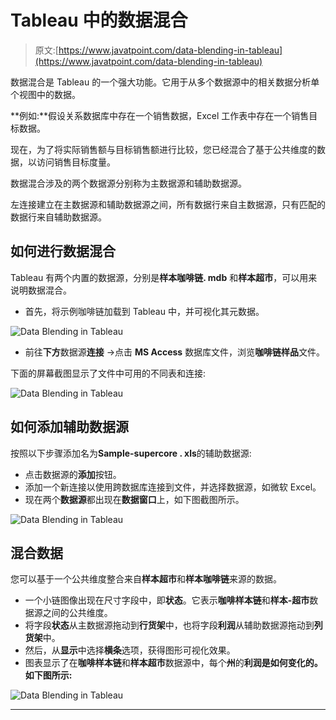 # Tableau 中的数据混合

> 原文:[https://www.javatpoint.com/data-blending-in-tableau](https://www.javatpoint.com/data-blending-in-tableau)

数据混合是 Tableau 的一个强大功能。它用于从多个数据源中的相关数据分析单个视图中的数据。

**例如:**假设关系数据库中存在一个销售数据，Excel 工作表中存在一个销售目标数据。

现在，为了将实际销售额与目标销售额进行比较，您已经混合了基于公共维度的数据，以访问销售目标度量。

数据混合涉及的两个数据源分别称为主数据源和辅助数据源。

左连接建立在主数据源和辅助数据源之间，所有数据行来自主数据源，只有匹配的数据行来自辅助数据源。

## 如何进行数据混合

Tableau 有两个内置的数据源，分别是**样本咖啡链. mdb** 和**样本超市**，可以用来说明数据混合。

*   首先，将示例咖啡链加载到 Tableau 中，并可视化其元数据。

![Data Blending in Tableau](../Images/7b8a38afb6a02b9705c825307ee81fe0.png)

*   前往**下方**数据源**连接** →点击 **MS Access** 数据库文件，浏览**咖啡链样品**文件。

下面的屏幕截图显示了文件中可用的不同表和连接:

![Data Blending in Tableau](../Images/d873537e7ddb57896a7feab95531e99d.png)

## 如何添加辅助数据源

按照以下步骤添加名为**Sample-supercore . xls**的辅助数据源:

*   点击数据源的**添加**按钮。
*   添加一个新连接以使用跨数据库连接到文件，并选择数据源，如微软 Excel。
*   现在两个**数据源**都出现在**数据窗口**上，如下图截图所示。

![Data Blending in Tableau](../Images/cbdf1f6bae8255c69420d1c36f37ea2d.png)

## 混合数据

您可以基于一个公共维度整合来自**样本超市**和**样本咖啡链**来源的数据。

*   一个小链图像出现在尺寸字段中，即**状态**。它表示**咖啡样本链**和**样本-超市**数据源之间的公共维度。
*   将字段**状态**从主数据源拖动到**行货架**中，也将字段**利润**从辅助数据源拖动到**列货架**中。
*   然后，从**显示**中选择**横条**选项，获得图形可视化效果。
*   图表显示了在**咖啡样本链**和**样本超市**数据源中，每个**州**的**利润是如何变化的。如下图所示:**

![Data Blending in Tableau](../Images/17e66fe42bdec2783a889c27104ffd69.png)

* * *